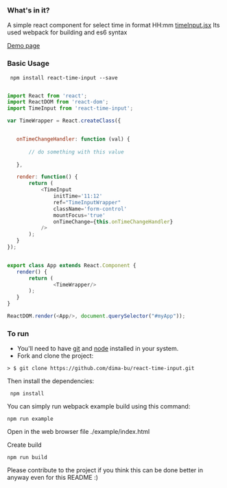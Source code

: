 ### What's in it?

A simple react component for select time in format HH:mm [timeInput.jsx](./src/timeInput.jsx) Its used webpack for building and es6 syntax

[Demo page](http://dima-bu.github.io/react-time-input-example/index.html)

### Basic Usage

```
 npm install react-time-input --save

```


 ```javascript

import React from 'react';
import ReactDOM from 'react-dom';
import TimeInput from 'react-time-input';

var TimeWrapper = React.createClass({


	onTimeChangeHandler: function (val) {
		
		// do something with this value
		
	},

	render: function() {
		return (
			<TimeInput
				initTime='11:12'
				ref="TimeInputWrapper"
				className='form-control'
				mountFocus='true'
				onTimeChange={this.onTimeChangeHandler}
			/>
		);
	}
});


export class App extends React.Component {
	render() {
		return (
				<TimeWrapper/>
		);
	}
}

ReactDOM.render(<App/>, document.querySelector("#myApp"));

```


### To run

* You'll need to have [git](https://git-scm.com/) and [node](https://nodejs.org/en/) installed in your system.
* Fork and clone the project:

```
> $ git clone https://github.com/dima-bu/react-time-input.git
```

Then install the dependencies:

```
 npm install
```

You can simply run webpack example build using this command: 

```
npm run example
```
Open in the web browser file ./example/index.html



Create build
```
npm run build
```

Please contribute to the project if you think this can be done better in anyway even for this README :)
